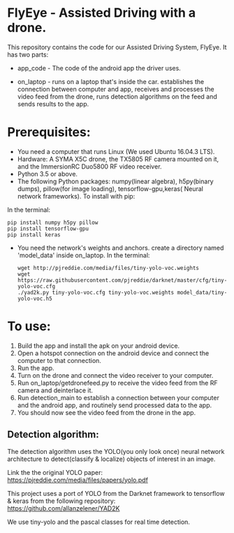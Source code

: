 # FlyEye - Assisted Driving with a drone.

This repository contains the code for our Assisted Driving System, FlyEye. 
It has two parts:


+ app_code - The code of the android app the driver uses.

+ on_laptop - runs on a laptop that's inside the car. establishes the connection between computer and app, receives and processes the video feed from the drone, runs detection algorithms on the feed and sends results to the app.

# Prerequisites:
- You need a computer that runs Linux (We used Ubuntu 16.04.3 LTS).
- Hardware: A SYMA X5C drone, the TX5805 RF camera mounted on it, and the ImmersionRC Duo5800 RF video receiver.
- Python 3.5 or above.
- The following Python packages: numpy(linear algebra), h5py(binary dumps), pillow(for image loading), tensorflow-gpu,keras( Neural network frameworks).
To install with pip:

In the terminal:
```
pip install numpy h5py pillow
pip install tensorflow-gpu 
pip install keras 
```

- You need the network's weights and anchors. create a directory named 'model_data' inside on_laptop. 
In the terminal:
   ```
   wget http://pjreddie.com/media/files/tiny-yolo-voc.weights
   wget https://raw.githubusercontent.com/pjreddie/darknet/master/cfg/tiny-yolo-voc.cfg
   ./yad2k.py tiny-yolo-voc.cfg tiny-yolo-voc.weights model_data/tiny-yolo-voc.h5
   ```
# To use:
1. Build the app and install the apk on your android device.
2. Open a hotspot connection on the android device and connect the computer to that connection.
3. Run the app.
4. Turn on the drone and connect the video receiver to your computer.
5. Run on_laptop/getdronefeed.py to receive the video feed from the RF camera and deinterlace it.
6. Run detection_main to establish a connection between your computer and the android app, and routinely send processed data to the app.
5. You should now see the video feed from the drone in the app.

## Detection algorithm:
The detection algorithm uses the YOLO(you only look once) neural network architecture to detect(classify & localize) objects of interest in an image.

Link the the original YOLO paper: https://pjreddie.com/media/files/papers/yolo.pdf

This project uses a port of YOLO from the Darknet framework to tensorflow & keras from the following repository: https://github.com/allanzelener/YAD2K

We use tiny-yolo and the pascal classes for real time detection.

   
